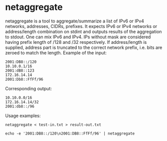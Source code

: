 # netaggregate

netaggregate is a tool to aggregate/summarize a list of IPv6 or IPv4 networks, addresses, CIDRs, prefixes.
It expects IPv6 or IPv4 networks or address/length combination on stdint and outputs results of the aggregation to stdout.
One can mix IPv6 and IPv4.
IPs without mask are considered having prefix length of /128 and /32 respectively.
If address/length is supplied, address part is truncated to the correct network prefix, i.e. bits are zeroed to match the length.
Example of the input:
```
2001:DB8::/120
10.10.0.1/16
2001:dB8::123
172.16.14.14
2001:Db8::FfFf/96

```
Corresponding output:
```
10.10.0.0/16
172.16.14.14/32
2001:db8::/96
```
Usage examples:
```
netaggregate < test-in.txt > result-out.txt
```
```
echo -e '2001:DB8::/120\n2001:DB8::FfFf/96' | netaggregate
```
